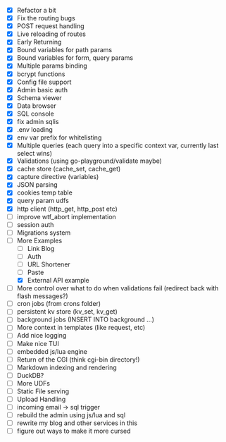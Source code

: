 - [x] Refactor a bit
- [x] Fix the routing bugs
- [x] POST request handling
- [x] Live reloading of routes
- [x] Early Returning
- [x] Bound variables for path params
- [x] Bound variables for form, query params
- [x] Multiple params binding
- [x] bcrypt functions
- [x] Config file support
- [x] Admin basic auth
- [x] Schema viewer
- [x] Data browser
- [x] SQL console
- [x] fix admin sqlis
- [x] .env loading
- [x] env var prefix for whitelisting
- [x] Multiple queries (each query into a specific context var, currently last select wins)
- [x] Validations (using go-playground/validate maybe)
- [x] cache store (cache_set, cache_get)
- [x] capture directive (variables)
- [x] JSON parsing
- [x] cookies temp table
- [x] query param udfs
- [x] http client (http_get, http_post etc)
- [ ] improve wtf_abort implementation
- [ ] session auth
- [ ] Migrations system
- [ ] More Examples
  - [ ] Link Blog
  - [ ] Auth
  - [ ] URL Shortener
  - [ ] Paste
  - [x] External API example
- [ ] More control over what to do when validations fail (redirect back with flash messages?)
- [ ] cron jobs (from crons folder)
- [ ] persistent kv store (kv_set, kv_get)
- [ ] background jobs (INSERT INTO background ...)
- [ ] More context in templates (like request, etc)
- [ ] Add nice logging
- [ ] Make nice TUI
- [ ] embedded js/lua engine
- [ ] Return of the CGI (think cgi-bin directory!)
- [ ] Markdown indexing and rendering
- [ ] DuckDB?
- [ ] More UDFs
- [ ] Static File serving
- [ ] Upload Handling
- [ ] incoming email -> sql trigger
- [ ] rebuild the admin using js/lua and sql
- [ ] rewrite my blog and other services in this
- [ ] figure out ways to make it more cursed
